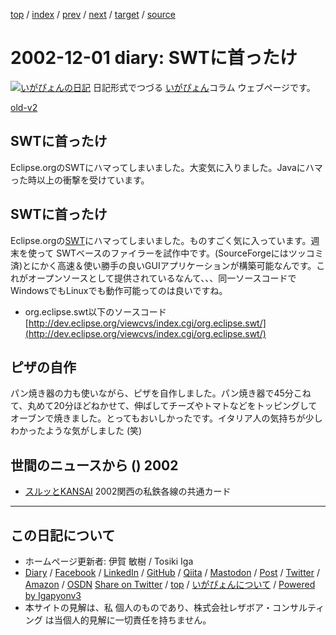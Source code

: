 [top](../index.html) 
 / [index](index.html) 
 / [prev](ig021127.html) 
 / [next](ig021203.html) 
 / [target](https://www.igapyon.jp/igapyon/diary/2002/ig021201.html) 
 / [source](https://github.com/igapyon/diary/blob/master/2002/ig021201.src.md) 

2002-12-01 diary: SWTに首ったけ
=====================================================================================================
[![いがぴょんの日記](https://www.igapyon.jp/igapyon/diary/images/iga202308_64.jpg "いがぴょん")](https://www.igapyon.jp/igapyon/diary/memo/memoigapyon.html) 日記形式でつづる [いがぴょん](https://www.igapyon.jp/igapyon/diary/memo/memoigapyon.html)コラム ウェブページです。

[old-v2](ig021201-orig.html)

## SWTに首ったけ

Eclipse.orgのSWTにハマってしまいました。大変気に入りました。Javaにハマった時以上の衝撃を受けています。


## SWTに首ったけ

Eclipse.orgの[SWT](http://dev.eclipse.org/viewcvs/index.cgi/%7Echeckout%7E/platform-swt-home/main.html)にハマってしまいました。ものすごく気に入っています。週末を使って
SWTベースのファイラーを試作中です。(SourceForgeにはツッコミ済)とにかく高速＆使い勝手の良いGUIアプリケーションが構築可能なんです。これがオープンソースとして提供されているなんて、、、同一ソースコードで
WindowsでもLinuxでも動作可能ってのは良いですね。

* org.eclipse.swt以下のソースコード
  [http://dev.eclipse.org/viewcvs/index.cgi/org.eclipse.swt/](http://dev.eclipse.org/viewcvs/index.cgi/org.eclipse.swt/)

## ピザの自作

パン焼き器の力も使いながら、ピザを自作しました。パン焼き器で45分こねて、丸めて20分ほどねかせて、伸ばしてチーズやトマトなどをトッピングしてオーブンで焼きました。とってもおいしかったです。イタリア人の気持ちが少しわかったような気がしました
(笑)

## 世間のニュースから () 2002

* [スルッとKANSAI](http://www.surutto.com/)  2002関西の私鉄各線の共通カード


----------------------------------------------------------------------------------------------------

## この日記について

* ホームページ更新者: 伊賀 敏樹 / Tosiki Iga
* [Diary](https://www.igapyon.jp/igapyon/diary/) / [Facebook](https://www.facebook.com/igapyon) / [LinkedIn](https://www.linkedin.com/in/toshikiiga) / [GitHub](https://github.com/igapyon) / [Qiita](https://qiita.com/igapyon) / [Mastodon](https://social.vivaldi.net/@igapyon) / [Post](https://post.news/igapyon) / [Twitter](https://twitter.com/ToshikiIga) / [Amazon](https://www.amazon.co.jp/%E4%BC%8A%E8%B3%80-%E6%95%8F%E6%A8%B9/e/B004LTQWCQ) / [OSDN](https://ja.osdn.net/users/iga/)
[Share on Twitter](https://twitter.com/intent/tweet?hashtags=igapyon%2Cdiary%2C%E3%81%84%E3%81%8C%E3%81%B4%E3%82%87%E3%82%93&text=SWT%E3%81%AB%E9%A6%96%E3%81%A3%E3%81%9F%E3%81%91&url=https%3A%2F%2Fwww.igapyon.jp%2Figapyon%2Fdiary%2F2002%2Fig021201.html) / [top](../index.html) / [いがぴょんについて](https://www.igapyon.jp/igapyon/diary/memo/memoigapyon.html) / [Powered by Igapyonv3](https://github.com/igapyon/igapyonv3)
* 本サイトの見解は、私 個人のものであり、株式会社レザボア・コンサルティング は当個人的見解に一切責任を持ちません。 
